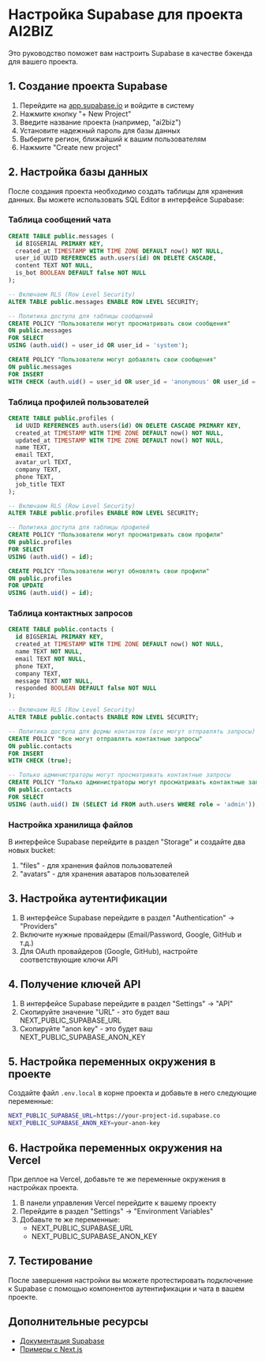 # Настройка Supabase для проекта AI2BIZ

Это руководство поможет вам настроить Supabase в качестве бэкенда для вашего проекта.

## 1. Создание проекта Supabase

1. Перейдите на [app.supabase.io](https://app.supabase.io) и войдите в систему
2. Нажмите кнопку "+ New Project"
3. Введите название проекта (например, "ai2biz")
4. Установите надежный пароль для базы данных
5. Выберите регион, ближайший к вашим пользователям
6. Нажмите "Create new project"

## 2. Настройка базы данных

После создания проекта необходимо создать таблицы для хранения данных. Вы можете использовать SQL Editor в интерфейсе Supabase:

### Таблица сообщений чата

```sql
CREATE TABLE public.messages (
  id BIGSERIAL PRIMARY KEY,
  created_at TIMESTAMP WITH TIME ZONE DEFAULT now() NOT NULL,
  user_id UUID REFERENCES auth.users(id) ON DELETE CASCADE,
  content TEXT NOT NULL,
  is_bot BOOLEAN DEFAULT false NOT NULL
);

-- Включаем RLS (Row Level Security)
ALTER TABLE public.messages ENABLE ROW LEVEL SECURITY;

-- Политика доступа для таблицы сообщений
CREATE POLICY "Пользователи могут просматривать свои сообщения" 
ON public.messages 
FOR SELECT 
USING (auth.uid() = user_id OR user_id = 'system');

CREATE POLICY "Пользователи могут добавлять свои сообщения" 
ON public.messages 
FOR INSERT 
WITH CHECK (auth.uid() = user_id OR user_id = 'anonymous' OR user_id = 'system');
```

### Таблица профилей пользователей

```sql
CREATE TABLE public.profiles (
  id UUID REFERENCES auth.users(id) ON DELETE CASCADE PRIMARY KEY,
  created_at TIMESTAMP WITH TIME ZONE DEFAULT now() NOT NULL,
  updated_at TIMESTAMP WITH TIME ZONE DEFAULT now() NOT NULL,
  name TEXT,
  email TEXT,
  avatar_url TEXT,
  company TEXT,
  phone TEXT,
  job_title TEXT
);

-- Включаем RLS (Row Level Security)
ALTER TABLE public.profiles ENABLE ROW LEVEL SECURITY;

-- Политика доступа для таблицы профилей
CREATE POLICY "Пользователи могут просматривать свои профили" 
ON public.profiles 
FOR SELECT 
USING (auth.uid() = id);

CREATE POLICY "Пользователи могут обновлять свои профили" 
ON public.profiles 
FOR UPDATE 
USING (auth.uid() = id);
```

### Таблица контактных запросов

```sql
CREATE TABLE public.contacts (
  id BIGSERIAL PRIMARY KEY,
  created_at TIMESTAMP WITH TIME ZONE DEFAULT now() NOT NULL,
  name TEXT NOT NULL,
  email TEXT NOT NULL,
  phone TEXT,
  company TEXT,
  message TEXT NOT NULL,
  responded BOOLEAN DEFAULT false NOT NULL
);

-- Включаем RLS (Row Level Security)
ALTER TABLE public.contacts ENABLE ROW LEVEL SECURITY;

-- Политика доступа для формы контактов (все могут отправлять запросы)
CREATE POLICY "Все могут отправлять контактные запросы" 
ON public.contacts 
FOR INSERT 
WITH CHECK (true);

-- Только администраторы могут просматривать контактные запросы
CREATE POLICY "Только администраторы могут просматривать контактные запросы" 
ON public.contacts 
FOR SELECT 
USING (auth.uid() IN (SELECT id FROM auth.users WHERE role = 'admin'));
```

### Настройка хранилища файлов

В интерфейсе Supabase перейдите в раздел "Storage" и создайте два новых bucket:
1. "files" - для хранения файлов пользователей
2. "avatars" - для хранения аватаров пользователей

## 3. Настройка аутентификации

1. В интерфейсе Supabase перейдите в раздел "Authentication" → "Providers"
2. Включите нужные провайдеры (Email/Password, Google, GitHub и т.д.)
3. Для OAuth провайдеров (Google, GitHub), настройте соответствующие ключи API

## 4. Получение ключей API

1. В интерфейсе Supabase перейдите в раздел "Settings" → "API"
2. Скопируйте значение "URL" - это будет ваш NEXT_PUBLIC_SUPABASE_URL
3. Скопируйте "anon key" - это будет ваш NEXT_PUBLIC_SUPABASE_ANON_KEY

## 5. Настройка переменных окружения в проекте

Создайте файл `.env.local` в корне проекта и добавьте в него следующие переменные:

```bash
NEXT_PUBLIC_SUPABASE_URL=https://your-project-id.supabase.co
NEXT_PUBLIC_SUPABASE_ANON_KEY=your-anon-key
```

## 6. Настройка переменных окружения на Vercel

При деплое на Vercel, добавьте те же переменные окружения в настройках проекта.

1. В панели управления Vercel перейдите к вашему проекту
2. Перейдите в раздел "Settings" → "Environment Variables"
3. Добавьте те же переменные:
   - NEXT_PUBLIC_SUPABASE_URL
   - NEXT_PUBLIC_SUPABASE_ANON_KEY

## 7. Тестирование

После завершения настройки вы можете протестировать подключение к Supabase с помощью компонентов аутентификации и чата в вашем проекте.

## Дополнительные ресурсы

- [Документация Supabase](https://supabase.io/docs)
- [Примеры с Next.js](https://github.com/supabase/supabase/tree/master/examples/nextjs) 